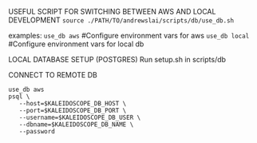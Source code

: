 

USEFUL SCRIPT FOR SWITCHING BETWEEN AWS AND LOCAL DEVELOPMENT
`source ./PATH/TO/andrewslai/scripts/db/use_db.sh`

examples: 
`use_db aws`     #Configure environment vars for aws
`use_db local`   #Configure environment vars for local db


LOCAL DATABASE SETUP (POSTGRES)
Run setup.sh in scripts/db



CONNECT TO REMOTE DB
```
use_db aws
psql \
   --host=$KALEIDOSCOPE_DB_HOST \
   --port=$KALEIDOSCOPE_DB_PORT \
   --username=$KALEIDOSCOPE_DB_USER \
   --dbname=$KALEIDOSCOPE_DB_NAME \
   --password
```
